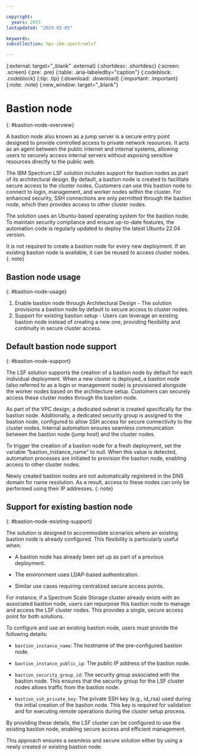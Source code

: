 ```yaml
---

copyright:
  years: 2025
lastupdated: "2025-02-05"

keywords:
subcollection: hpc-ibm-spectrumlsf

---
```


{:external: target="_blank" .external}
{:shortdesc: .shortdesc}
{:screen: .screen}
{:pre: .pre}
{:table: .aria-labeledby="caption"}
{:codeblock: .codeblock}
{:tip: .tip}
{:download: .download}
{:important: .important}
{:note: .note}
{:new_window: target="_blank"}

# Bastion node
{: #bastion-node-overview}

A bastion node also known as a jump server is a secure entry point designed to provide controlled access to private network resources. It acts as an agent between the public internet and internal systems, allowing users to securely access internal servers without exposing sensitive resources directly to the public web.

The IBM Spectrum LSF solution includes support for bastion nodes as part of its architectural design. By default, a bastion node is created to facilitate secure access to the cluster nodes. Customers can use this bastion node to connect to login, management, and worker nodes within the cluster. For enhanced security, SSH connections are only permitted through the bastion node, which then provides access to other cluster nodes.

The solution uses an Ubuntu-based operating system for the bastion node. To maintain security compliance and ensure up-to-date features, the automation code is regularly updated to deploy the latest Ubuntu 22.04 version.

It is not required to create a bastion node for every new deployment. If an existing bastion node is available, it can be reused to access cluster nodes.
{: note}

## Bastion node usage
{: #bastion-node-usage}

1. Enable bastion node through Architectural Design - The solution provisions a bastion node by default to secure access to cluster nodes.
2. Support for existing bastion setup - Users can leverage an existing bastion node instead of creating a new one, providing flexibility and continuity in secure cluster access.

## Default bastion node support
{: #bastion-node-support}

The LSF solution supports the creation of a bastion node by default for each individual deployment. When a new cluster is deployed, a bastion node (also referred to as a login or management node) is provisioned alongside the worker nodes based on the architecture setup. Customers can securely access these cluster nodes through the bastion node.

As part of the VPC design, a dedicated subnet is created specifically for the bastion node. Additionally, a dedicated security group is assigned to the bastion node, configured to allow SSH access for secure connectivity to the cluster nodes. Internal automation ensures seamless communication between the bastion node (jump host) and the cluster nodes.

To trigger the creation of a bastion node for a fresh deployment, set the variable “bastion_instance_name” to null. When this value is detected, automation processes are initiated to provision the bastion node, enabling access to other cluster nodes.

Newly created bastion nodes are not automatically registered in the DNS domain for name resolution. As a result, access to these nodes can only be performed using their IP addresses.
{: note}

## Support for existing bastion node
{: #bastion-node-existing-support}

The solution is designed to accommodate scenarios where an existing bastion node is already configured. This flexibility is particularly useful when:

* A bastion node has already been set up as part of a previous deployment.

* The environment uses LDAP-based authentication.

* Similar use cases requiring centralized secure access points.

For instance, if a Spectrum Scale Storage cluster already exists with an associated bastion node, users can repurpose this bastion node to manage and access the LSF cluster nodes. This provides a single, secure access point for both solutions.

To configure and use an existing bastion node, users must provide the following details:

* `bastion_instance_name`: The hostname of the pre-configured bastion node.

* `bastion_instance_public_ip`: The public IP address of the bastion node.

* `bastion_security_group_id`: The security group associated with the bastion node. This ensures that the security group for the LSF cluster nodes allows traffic from the bastion node.

* `bastion_ssh_private_key`: The private SSH key (e.g., id_rsa) used during the initial creation of the bastion node. This key is required for validation and for executing remote operations during the cluster setup process.

By providing these details, the LSF cluster can be configured to use the existing bastion node, enabling secure access and efficient management.

This approach ensures a seamless and secure solution either by using a newly created or existing bastion node.
